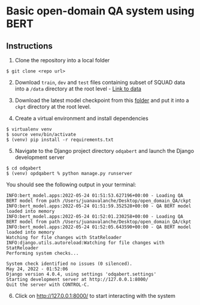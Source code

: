 # Basic open-domain QA system using BERT

## Instructions
1. Clone the repository into a local folder
```
$ git clone <repo url>
```

2. Download `train`, `dev` and `test` files containing subset of SQUAD data into a `/data` directory at the root level - [Link to data](https://drive.google.com/drive/folders/1K0gkypdXDnHUZ0c8qgrWbRjN2vJnG4Hj?usp=sharin")

3. Download the latest model checkpoint from this [folder](https://drive.google.com/drive/folders/1bGXP881qGySLorWQpMBHuuGWniByirU-?usp=sharing) and put it into a `ckpt` directory at the root level. 

4. Create a virtual environment and install dependencies
```
$ virtualenv venv
$ source venv/bin/activate
$ (venv) pip install -r requirements.txt
```
5. Navigate to the Django project directory `odqabert` and launch the Django development server

``` 
$ cd odqabert
$ (venv) opdqabert % python manage.py runserver
```
You should see the following output in your terminal:

```
INFO:bert_model.apps:2022-05-24 01:51:53.627196+00:00 - Loading QA BERT model from path /Users/juanavalanche/Desktop/open_domain_QA/ckpt
INFO:bert_model.apps:2022-05-24 01:51:59.352528+00:00 - QA BERT model loaded into memory
INFO:bert_model.apps:2022-05-24 01:52:01.230258+00:00 - Loading QA BERT model from path /Users/juanavalanche/Desktop/open_domain_QA/ckpt
INFO:bert_model.apps:2022-05-24 01:52:05.643590+00:00 - QA BERT model loaded into memory
Watching for file changes with StatReloader
INFO:django.utils.autoreload:Watching for file changes with StatReloader
Performing system checks...

System check identified no issues (0 silenced).
May 24, 2022 - 01:52:06
Django version 4.0.4, using settings 'odqabert.settings'
Starting development server at http://127.0.0.1:8000/
Quit the server with CONTROL-C.
```
6. Click on http://127.0.0.1:8000/ to start interacting with the system
